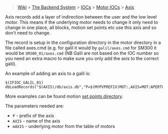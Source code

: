 > [Wiki](Home) > [The Backend System](The-Backend-System) > [IOCs](IOCs) > [Motor IOCs](Motor-IOCs) > [Axis](Axis) 


Axis records add a layer of indirection between the user and the low level motor. This means if the underlying motor needs to change it only need to change in one place, all blocks, motion set points etc use this axis and so don't need to change.

The record is setup in the configuration directory in the motor directory in a file called axes.cmd (e.g. for galil it would by `galil/axes.cmd` for SM300 it would be `SM300_01/axes.cmd` (NB Galil are not based on the IOC number so you need an extra macro to make sure you only add the axis to the correct galil).

An example of adding an axis to a galil is:

```
$(IFIOC_GALIL_01) dbLoadRecords("$(AXIS)/db/axis.db","P=$(MYPVPREFIX)MOT:,AXIS=MOT:APERTURE,mAXIS=MTR0101")
```

More examples can be found motion [set points directory](https://github.com/ISISComputingGroup/EPICS-motionSetPoints/tree/master/settings).

The parameters needed are:

* `P` - prefix of the axis
* `AXIS` - name of the axis
* `mAXIS` - underlying motor from the table of motors

